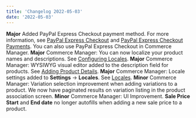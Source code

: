 ```yaml
---
title: 'Changelog 2022-05-03'
date: '2022-05-03'
---
```

**Major** Added PayPal Express Checkout payment method. For more information, see [PayPal Express Checkout](/docs/commerce-cloud/payments/payment-gateway/configure-paypal-express-checkout) and [PayPal Express Checkout Payments](/docs/commerce-cloud/payments/paying-for-an-order/paypal-express-checkout-payments). You can also use PayPal Express Checkout in Commerce Manager.
**Major** Commerce Manager: You can now localize your product names and descriptions. See [Configuring Locales](/docs/pxm/products/pxm-products-cm/pxm-product-configuration).
**Major** Commerce Manager: WYSIWYG visual editor added to the description field for products. See [Adding Product Details](/docs/pxm/products/pxm-products-cm/pxm-product-configuration#step-2-adding-product-details).
**Major** Commerce Manager:  Locale settings added to **Settings** -> **Locales**. See [Locales](/docs/pxm/products/locales/locales).
**Minor** Commerce Manager: Variation selection improvement when adding variations to a product. We now have paginated results on variation listing in the product association screen.
**Minor** Commerce Manager: UI Improvement. **Sale Price Start** and **End date** no longer autofills when adding a new sale price to a product.
